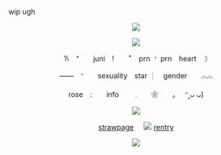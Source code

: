 wip ugh
<p align="center"
 
![](https://64.media.tumblr.com/609b757237daffc4eb93ae65f98638e6/4bc68a24218aca52-8f/s1280x1920/2b253dc72e8b73a6b455544ffe3c2d224ed41ace.pnj)
<p align="center"
 
 ![](https://komarev.com/ghpvc/?username=twohundredshots&color=FFC4DA&label=)
<p align="center"
 
𐙚　⁺　　juni　!　　ꜜ　prn 𐄇 prn　heart　𝟹
 <p align="center"
  
——　ᵔ　　sexuality　star ┊　gender　　⌓⌓
 <p align="center"
  
rose　:　　info 　　𓈒　　❀　　｡　 ᵔ˳ᴗ ᴗ)
 <p align="center"
  
![](https://64.media.tumblr.com/3a1d534b73bd0bbbf709e3de20865d9d/4bc68a24218aca52-8e/s500x750/209c1466962ce7b02cb2db5f06ba9afb715913c0.pnj)
<p align="center"
 
[strawpage](https://spireofdeciet.straw.page/)‎ ‎ ‎ ‎ ‎ ![](https://64.media.tumblr.com/d7cd07e2e7d71d921c2e930156d117ed/c6e913aea8c8a172-c8/s75x75_c1/61bbc6209d0f5e4beed0c26b2568491756b1bf09.gifv)‎ ‎ ‎ ‎ ‎ ‎ ‎ [rentry](https://rentry.co/twohundredshots)
<p align="center"
 
![](https://64.media.tumblr.com/5962a723b3bf25d4466a99853ff775f1/4bc68a24218aca52-c3/s1280x1920/320a8fd5989d6550f6049d52371be6573a62afdd.pnj)
<p align="center
